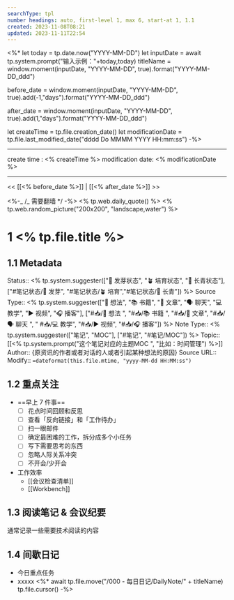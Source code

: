 ```yaml
---
searchType: tpl
number headings: auto, first-level 1, max 6, start-at 1, 1.1
created: 2023-11-08T08:21
updated: 2023-11-11T22:54
---
```


<%\*
let today = tp.date.now("YYYY-MM-DD")
let inputDate = await tp.system.prompt("输入示例："+today,today)
titleName = window.moment(inputDate, "YYYY-MM-DD", true).format("YYYY-MM-DD_ddd")

before_date = window.moment(inputDate, "YYYY-MM-DD", true).add(-1,"days").format("YYYY-MM-DD_ddd")

after_date = window.moment(inputDate, "YYYY-MM-DD", true).add(1,"days").format("YYYY-MM-DD_ddd")

let createTime = tp.file.creation_date()
let modificationDate = tp.file.last_modified_date("dddd Do MMMM YYYY HH:mm:ss")
-%>

---

create time : <% createTime %>
modification date: <% modificationDate %>

---

<< [[<% before_date %>]] | [[<% after_date %>]] >>

<%-_ /_ 需要翻墙 \*/ -%>
<% tp.web.daily_quote() %>
<% tp.web.random_picture("200x200", "landscape,water") %>

# 1 <% tp.file.title %>

## 1.1 Metadata

Status:: <% tp.system.suggester(["🌱 发芽状态", "🪴 培育状态", "🌲 长青状态"], ["#笔记状态/🌱 发芽", "#笔记状态/🪴 培育","#笔记状态/🌲 长青"]) %>
Source Type:: <% tp.system.suggester(["💭 想法", "📚 书籍", "📰️ 文章", "🗣️ 聊天", "💻 教学", "▶️ 视频", "🎧️ 播客"], ["#📥/💭 想法 ", "#📥/📚 书籍 ", "#📥/📰️ 文章", "#📥/🗣️ 聊天 ", " #📥/💻 教学", "#📥/▶️ 视频", "#📥/🎧️ 播客"]) %>
Note Type:: <% tp.system.suggester(["笔记", "MOC"], ["#笔记", "#笔记/MOC"]) %>
Topic:: [[<% tp.system.prompt("这个笔记对应的主题MOC ", "比如：时间管理") %>]]
Author:: {原资讯的作者或者对话的人或者引起某种想法的原因}
Source URL::
Modify:: `=dateformat(this.file.mtime, "yyyy-MM-dd HH:MM:ss")`

## 1.2 重点关注

- ==早上 7 件事==
  - [ ] 花点时间回顾和反思
  - [ ] 查看「反向链接」和「工作待办」
  - [ ] 扫一眼邮件
  - [ ] 确定最困难的工作，拆分成多个小任务
  - [ ] 写下需要思考的东西
  - [ ] 忽略人际关系冲突
  - [ ] 不开会/少开会
- 工作效率
  - [[会议检查清单]]
  - [[Workbench]]

## 1.3 阅读笔记 & 会议纪要

通常记录一些需要技术阅读的内容

## 1.4 间歇日记

- 今日重点任务
- xxxxx
  <%\*
  await tp.file.move("/000 - 每日日记/DailyNote/" + titleName)
  tp.file.cursor()
  -%>
